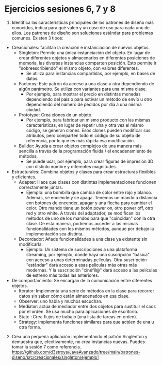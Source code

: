 
# Ejercicios sesiones 6, 7 y 8
1. Identifica las características principales de los patrones de diseño más conocidos, indica para qué valen y un caso de uso para cada uno de ellos.
Los patrones de diseño son soluciones estándar para problemas comunes.
Existen 3 tipos:
* Creacionales: facilitan la creación e instanciación de nuevos objetos.
  * Singleton: Permite una única instanciación del objeto. En lugar de crear diferentes objetos y almacenarlos en diferentes posiciones de memoria, las diversas instancias comparten posición. Esto permite ir "sobreescribiendo" el mismo objeto, con valores diferentes. 
    * Se utiliza para instancias compartidas, por ejemplo, en bases de datos.
  * Factoroy: Este patrón da acceso a una clase u otra dependiendo de algún parámetro. Se utiliza con variantes para una misma clase. 
    * Por ejemplo, para mostrar el precio en distintas monedas dependiendo del país o para activar un método de envío u otro dependiendo del número de pedidos por día a una misma ciudad.
  * Prototype: Crea clones de un objeto. 
    * Por ejemplo, para fabricar un mismo producto con las mismas características, en lugar de repetir una y otra vez el mismo código, se generan clones. Esos clones pueden modificar sus atributos, pero comparten todo el código de su objeto de referencia, por lo que es más rápida esa modificación.
  * Builder: Ayuda a crear objetos complejos de una manera más sencilla a través de la programación fluida / el encadenamiento de métodos. 
    * Se puede usar, por ejemplo, para crear figuras de impresión 3D con distinto nombre y diferentes magnitudes.
* Estructurales: Combina objetos y clases para crear estructuras flexibles y eficientes.
  * Adapter: Hace que clases con distintas implementaciones funcionen correctamente juntas.
    * Ejemplo: una bombilla que cambia de color entre rojo y blanco. Además, se enciende y se apaga. Tenemos un mando a distancia con botones de encender, apagar y una flecha para cambiar el color. Otro mando tiene un botón power on, otro power off, otro red y otro white. A través del adaptador, se modifican los métodos de uno de los mandos para que "coincidan" con la otra clase. De esta manera, podremos acceder a las mismas funcionalidades con los mismos métodos, aunque por debajo la implementación sea distinta.
  * Decordador: Añade funcionalidades a una clase ya existente sin modificarla.
    * Ejemplo: Un sistema de suscripciones a una plataforma streaming, por ejemplo, donde haya una suscripción "básica" con acceso a unas determinadas películas. Otra suscripción "estándar" dará acceso a esas películas más otras más modernas. Y la suscripción "cinéfil@" dará acceso a las películas de estreno más todas las anteriores.
* De comportamiento: Se encargan de la comunicación entre diferentes objetos.
  * Iterator: Implementa una serie de métodos en la clase para recorrer datos sin saber cómo están almacenados en esa clase.
  * Observer: uno habla y muchos escuchan.
  * Mediator: actúa de mediador entre dos objetos para sustituir el caos por el orden. Se usa mucho para aplicaciones de escritorio.
  * State : Crea flujos de trabajo (una lista de tareas en orden).
  * Strategy: implementa funciones similares para que actúen de una u otra forma.
2. Crea una pequeña aplicación implementando el patrón Singlenton y demuestra que, efectivamente, no crea instancias nuevas. Puedes tomar la sesión 7 como referencia.
   https://github.com/d3stroya/JavaAvanzado/tree/main/patrones-diseno/src/creacionales/singleton/ejemplo1